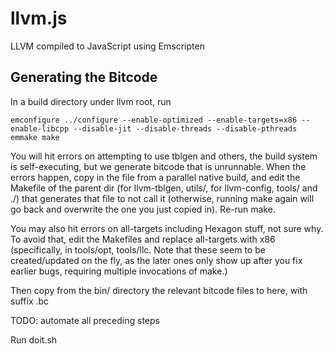 llvm.js
=======

LLVM compiled to JavaScript using Emscripten


Generating the Bitcode
----------------------

In a build directory under llvm root, run

    emconfigure ../configure --enable-optimized --enable-targets=x86 --enable-libcpp --disable-jit --disable-threads --disable-pthreads
    emmake make

You will hit errors on attempting to use tblgen and others, the build system is self-executing, but we generate bitcode that is unrunnable. When the errors happen, copy in the file from a parallel native build, and edit the Makefile of the parent dir (for llvm-tblgen, utils/, for llvm-config, tools/ and ./) that generates that file to not call it (otherwise, running make again will go back and overwrite the one you just copied in). Re-run make.

You may also hit errors on all-targets including Hexagon stuff, not sure why. To avoid that, edit the Makefiles and replace all-targets with x86 (specifically, in tools/opt, tools/llc. Note that these seem to be created/updated on the fly, as the later ones only show up after you fix earlier bugs, requiring multiple invocations of make.)

Then copy from the bin/ directory the relevant bitcode files to here, with suffix .bc

TODO: automate all preceding steps

Run doit.sh

